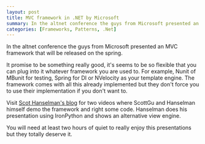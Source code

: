 ```yaml
---
layout: post
title: MVC framework in .NET by Microsoft
summary: In the altnet conference the guys from Microsoft presented an MVC framework that will be released on the spring. It promise to be something really good, it's seems to be so flexible that you can plug into it whatever framework you are used to.
categories: [Frameworks, Patterns, .Net]
---
```


In the altnet conference the guys from Microsoft presented an MVC framework that will be released on the spring.

It promise to be something really good, it's seems to be so flexible that you can plug into it whatever framework you are used to. For example, Nunit of MBunit for testing, Spring for DI or NVelocity as your template engine. The framework comes with all this already implemented but they don't force you to use their implementation if you don't want to.

Visit [Scot Hanselman's blog](http://www.hanselman.com/blog/ScottGuMVCPresentationAndScottHaScreencastFromALTNETConference.aspx) for two videos where ScottGu and Hanselman himself demo the framework and right some code. Hanselman does his presentation using IronPython and shows an alternative view engine.

You will need at least two hours of quiet to really enjoy this presentations but they totally deserve it.
